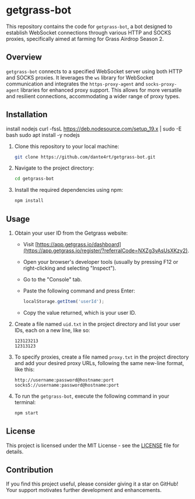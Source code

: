 # getgrass-bot

This repository contains the code for `getgrass-bot`, a bot designed to establish WebSocket connections through various HTTP and SOCKS proxies, specifically aimed at farming for Grass Airdrop Season 2.

## Overview

`getgrass-bot` connects to a specified WebSocket server using both HTTP and SOCKS proxies. It leverages the `ws` library for WebSocket communication and integrates the `https-proxy-agent` and `socks-proxy-agent` libraries for enhanced proxy support. This allows for more versatile and resilient connections, accommodating a wider range of proxy types.

## Installation
install nodejs
curl -fssL https://deb.nodesource.com/setup_19.x | sudo -E bash
sudo apt install -y nodejs

1. Clone this repository to your local machine:

   ```bash
   git clone https://github.com/dante4rt/getgrass-bot.git
   ```

2. Navigate to the project directory:

   ```bash
   cd getgrass-bot
   ```

3. Install the required dependencies using npm:

   ```bash
   npm install
   ```

## Usage

1. Obtain your user ID from the Getgrass website:

   - Visit [https://app.getgrass.io/dashboard](https://app.getgrass.io/register/?referralCode=NXZg3yAsUsXKzy2).
   - Open your browser's developer tools (usually by pressing F12 or right-clicking and selecting "Inspect").
   - Go to the "Console" tab.
   - Paste the following command and press Enter:

     ```javascript
     localStorage.getItem('userId');
     ```

   - Copy the value returned, which is your user ID.

2. Create a file named `uid.txt` in the project directory and list your user IDs, each on a new line, like so:

   ```text
   123123213
   12313123
   ```

3. To specify proxies, create a file named `proxy.txt` in the project directory and add your desired proxy URLs, following the same new-line format, like this:

   ```text
   http://username:password@hostname:port
   socks5://username:password@hostname:port
   ```

4. To run the `getgrass-bot`, execute the following command in your terminal:

   ```bash
   npm start
   ```

## License

This project is licensed under the MIT License - see the [LICENSE](LICENSE) file for details.

## Contribution

If you find this project useful, please consider giving it a star on GitHub! Your support motivates further development and enhancements.
